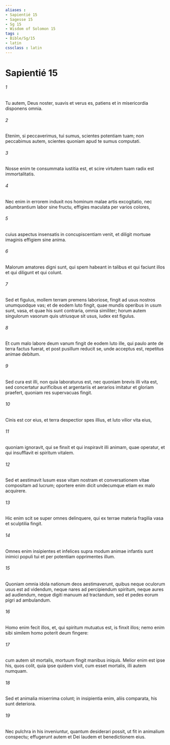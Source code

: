 ```yaml
---
aliases : 
- Sapientié 15
- Sagesse 15
- Sg 15
- Wisdom of Solomon 15
tags : 
- Bible/Sg/15
- latin
cssclass : latin
---
```


# Sapientié 15

###### 1
Tu autem, Deus noster, suavis et verus es, patiens et in misericordia disponens omnia.
###### 2
Etenim, si peccaverimus, tui sumus, scientes potentiam tuam; non peccabimus autem, scientes quoniam apud te sumus computati.
###### 3
Nosse enim te consummata iustitia est, et scire virtutem tuam radix est immortalitatis.
###### 4
Nec enim in errorem induxit nos hominum malae artis excogitatio, nec adumbrantium labor sine fructu, effigies maculata per varios colores,
###### 5
cuius aspectus insensatis in concupiscentiam venit, et diligit mortuae imaginis effigiem sine anima.
###### 6
Malorum amatores digni sunt, qui spem habeant in talibus et qui faciunt illos et qui diligunt et qui colunt.
###### 7
Sed et figulus, mollem terram premens laboriose, fingit ad usus nostros unumquodque vas; et de eodem luto fingit, quae mundis operibus in usum sunt, vasa, et quae his sunt contraria, omnia similiter; horum autem singulorum vasorum quis utriusque sit usus, iudex est figulus.
###### 8
Et cum malo labore deum vanum fingit de eodem luto ille, qui paulo ante de terra factus fuerat, et post pusillum reducit se, unde acceptus est, repetitus animae debitum.
###### 9
Sed cura est illi, non quia laboraturus est, nec quoniam brevis illi vita est, sed concertatur aurificibus et argentariis et aerarios imitatur et gloriam praefert, quoniam res supervacuas fingit.
###### 10
Cinis est cor eius, et terra despectior spes illius, et luto vilior vita eius,
###### 11
quoniam ignoravit, qui se finxit et qui inspiravit illi animam, quae operatur, et qui insufflavit ei spiritum vitalem.
###### 12
Sed et aestimavit lusum esse vitam nostram et conversationem vitae compositam ad lucrum; oportere enim dicit undecumque etiam ex malo acquirere.
###### 13
Hic enim scit se super omnes delinquere, qui ex terrae materia fragilia vasa et sculptilia fingit.
###### 14
Omnes enim insipientes et infelices supra modum animae infantis sunt inimici populi tui et per potentiam opprimentes illum.
###### 15
Quoniam omnia idola nationum deos aestimaverunt, quibus neque oculorum usus est ad videndum, neque nares ad percipiendum spiritum, neque aures ad audiendum, neque digiti manuum ad tractandum, sed et pedes eorum pigri ad ambulandum.
###### 16
Homo enim fecit illos, et, qui spiritum mutuatus est, is finxit illos; nemo enim sibi similem homo poterit deum fingere:
###### 17
cum autem sit mortalis, mortuum fingit manibus iniquis. Melior enim est ipse his, quos colit, quia ipse quidem vixit, cum esset mortalis, illi autem numquam.
###### 18
Sed et animalia miserrima colunt; in insipientia enim, aliis comparata, his sunt deteriora.
###### 19
Nec pulchra in his inveniuntur, quantum desiderari possit, ut fit in animalium conspectu; effugerunt autem et Dei laudem et benedictionem eius.
